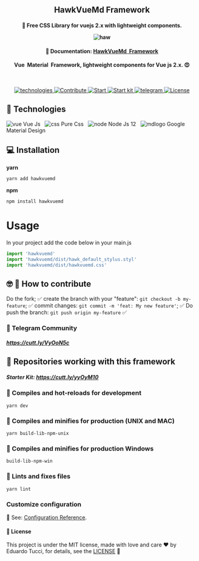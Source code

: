 <h2 align="center"> HawkVueMd Framework </h2>

<h4 align="center">

🚀 Free CSS Library for vuejs 2.x with lightweight components.

![haw](https://user-images.githubusercontent.com/3237047/82716586-90544980-9c6e-11ea-91e6-cd89f9af1f02.png)
</h4>

<h4 align="center">
  🚀  Documentation: <a href="https://hawkvuemd.herokuapp.com/" target="_blank">HawkVueMd &nbsp;Framework </a>
</h4>

<h4 align="center">
Vue &nbsp;Material &nbsp;Framework, lightweight components for Vue js 2.x. 😍
</h4>
<br/>
<p align="center">

   <a href="#rocket-technologies">
   <img alt="technologies" src= "https://img.shields.io/badge/Tecnologies-Front--end-blue">
   </a>
   <a href="#nerd_face-rocket-how-to-contribute">
    <img alt="Contribute" src= "https://img.shields.io/badge/Contribute-how%20to%20contribute-green">
  </a>
  <a href="#construction_worker-installation">
        <img alt="Start" src= "https://img.shields.io/badge/Start-Install-red" >
    </a>
  <a href = "#seat-official-example">
    <img alt = "Start kit" src ="https://img.shields.io/badge/Starter%20Kit-KIT-yellowgreen">
  </a>

  <a href = "#steam_locomotive-telegram">
    <img alt = "telegram" src="https://img.shields.io/badge/Community-Telegram-blue">
  </a>
  <a href="#page_facing_up-license"><img alt="License" src="https://img.shields.io/badge/license-MIT-brightgreen">
  </a>



</p>

## :rocket: Technologies

![vue](https://user-images.githubusercontent.com/3237047/82362961-8d91f400-99e3-11ea-8b60-694eb62c1ac4.png) Vue Js &nbsp; ![css](https://user-images.githubusercontent.com/3237047/82362957-8bc83080-99e3-11ea-8ed0-f998118a4600.png) Pure Css &nbsp; ![node](https://user-images.githubusercontent.com/3237047/82362958-8cf95d80-99e3-11ea-870a-aeb1a046b8d8.png) Node Js 12 &nbsp; ![mdlogo](https://user-images.githubusercontent.com/22483609/82763275-d9c2a700-9ddc-11ea-8da0-d7e1918ccdc4.png) Google Material Design

## :computer: Installation
**yarn**

```bash
yarn add hawkvuemd
```

**npm**
```bash
npm install hawkvuemd
```
# Usage
In your project add the code below in your main.js

```js
import 'hawkvuemd'
import 'hawkvuemd/dist/hawk_default_stylus.styl'
import 'hawkvuemd/dist/hawkvuemd.css'
```

## :nerd_face: :rocket: How to contribute

Do the fork; :white_check_mark:
create the branch with your "feature": `git checkout -b my-feature`; :white_check_mark:
commit changes: `git commit -m 'feat: My new feature'`; :white_check_mark:
 Do push the branch: `git push origin my-feature` :white_check_mark:

### :construction_worker: Telegram Community
 ##### https://cutt.ly/VyOoN5c

## :construction_worker: Repositories working with this framework
##### Starter Kit: https://cutt.ly/yyOyM10

### :construction_worker: Compiles and hot-reloads for development
```
yarn dev
```

### :construction_worker: Compiles and minifies for production (UNIX and MAC)
```
yarn build-lib-npm-unix
```

### :construction_worker: Compiles and minifies for production Windows
```
build-lib-npm-win
```

### :construction_worker: Lints and fixes files
```
yarn lint
```

### Customize configuration

 :orange_book: See: [Configuration Reference](https://cli.vuejs.org/config/).


#### :page_facing_up: License
This project is under the MIT license, made with love and care :hearts: by Eduardo Tucci, for details, see the [LICENSE](LICENSE.md) 👋























